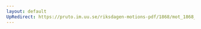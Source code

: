 ```yaml
---
layout: default
UpRedirect: https://pruto.im.uu.se/riksdagen-motions-pdf/1868/mot_1868__fk__56.pdf
---
```

